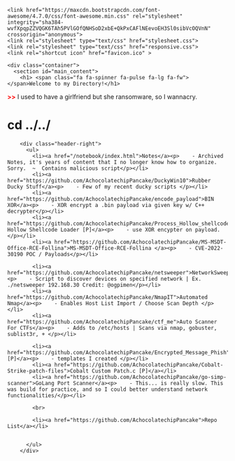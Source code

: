 <html>
<style>
footer {text-align: center;}
h2 {font-size: 12px;}
</style>
  <head>
    <meta charset="utf-8">
    <meta name="viewport" content="width=device-width, initial-scale=1.0">

    <link href="https://maxcdn.bootstrapcdn.com/font-awesome/4.7.0/css/font-awesome.min.css" rel="stylesheet" integrity="sha384-wvfXpqpZZVQGK6TAh5PVlGOfQNHSoD2xbE+QkPxCAFlNEevoEH3Sl0sibVcOQVnN" crossorigin="anonymous">
    <link rel="stylesheet" type="text/css" href="stylesheet.css">
    <link rel="stylesheet" type="text/css" href="responsive.css">
    <link rel="shortcut icon" href="favicon.ico" >

    <div class="container">
      <section id="main_content">
        <h1> <span class="fa fa-spinner fa-pulse fa-lg fa-fw"></span>Welcome to my Directory!</h1>

<p><strong style="color: red;"> >></strong> I used to have a girlfriend but she ransomware, so I wannacry.</p>

        
<h1><span class="fa-stack fa-lg"><i class="fa fa-square fa-stack-2x"></i><i class="fa fa-terminal fa-stack-1x fa-inverse"></i></span>  cd ../../</h1>

        <div class="header-right">
          <ul>
            <li><a href="/notebook/index.html">Notes</a><p>    - Archived Notes, it's years of content that I no longer know how to organize. Sorry.  ~  Contains malicious script</p></li>
            <li><a href="https://github.com/AchocolatechipPancake/DuckyWin10">Rubber Ducky Stuff</a><p>    - Few of my recent ducky scripts </p></li>
            <li><a href="https://github.com/AchocolatechipPancake/encode_payload">BIN XOR</a><p>    - XOR encrypt a .bin payload via given key w/ C++ decrypter</p></li>  
            <li><a href="https://github.com/AchocolatechipPancake/Process_Hollow_shellcode">Process Hollow Shellcode Loader [P]</a><p>    - use XOR encypter on payload.</p></li>  
            <li><a href="https://github.com/AchocolatechipPancake/MS-MSDT-Office-RCE-Follina">MS-MSDT-Office-RCE-Follina </a><p>    - CVE-2022-30190 POC / Payloads</p></li>  
            
            <li><a href="https://github.com/AchocolatechipPancake/netsweeper">NetworkSweeper</a><p>    - Script to discover devices on specified network | Ex. ./netsweeper 192.168.30 Credit: @ogpimen</p></li>  
            <li><a href="https://github.com/AchocolatechipPancake/NmapIT">Automated Nmap</a><p>    - Enables Host List Import / Choose Scan Depth </p></li>
            <li><a href="https://github.com/AchocolatechipPancake/ctf_me">Auto Scanner For CTFs</a><p>    - Adds to /etc/hosts | Scans via nmap, gobuster, sublist3r, + </p></li>

            <li><a href="https://github.com/AchocolatechipPancake/Encrypted_Message_Phish">Phish [P]</a><p>    - templates I created </p></li>
            <li><a href="https://github.com/AchocolatechipPancake/Cobalt-Strike-patch-files">Cobalt Custom Patch.c [P]</a></li>
            <li><a href="https://github.com/AchocolatechipPancake/go-simp-scanner">GoLang Port Scanner</a><p>    - This... is really slow. This was build for practice, and so I could better understand network functionalities/</p></li>
            
            <br>

            <li><a href="https://github.com/AchocolatechipPancake">Repo List</a></li>
            
            
          </ul>
        </div>





